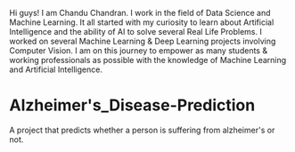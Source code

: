 Hi guys! I am Chandu Chandran. 
I work in the field of Data Science and Machine Learning. 
It all started with my curiosity to learn about Artificial Intelligence and the ability of AI to solve several Real Life Problems. 
I worked on several Machine Learning & Deep Learning projects involving Computer Vision. 
I am on this journey to empower as many students & working professionals as possible with the knowledge of Machine Learning and Artificial Intelligence.


# Alzheimer's_Disease-Prediction
A project that predicts whether a person is suffering from alzheimer's or not.
